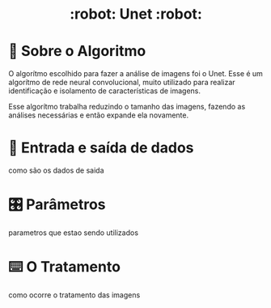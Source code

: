 <div align="center">
  <h1> :robot: Unet :robot: </h1> 
</div>

# 📝 Sobre o Algoritmo

O algorítmo escolhido para fazer a análise de imagens foi o Unet. Esse é um algorítmo de rede neural convolucional, muito utilizado para realizar identificação e isolamento de características de imagens.

Esse algorítmo trabalha reduzindo o tamanho das imagens, fazendo as análises necessárias e então expande ela novamente.

# 📑 Entrada e saída de dados

como são os dados de saida

# 🎛️ Parâmetros

parametros que estao sendo utilizados

# ⌨️ O Tratamento

como ocorre o tratamento das imagens


